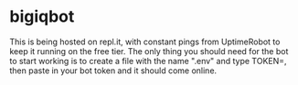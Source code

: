 # bigiqbot 
This is being hosted on repl.it, with constant pings from UptimeRobot to keep it running on the free tier. 
The only thing you should need for the bot to start working is to create a file with the name ".env" and type TOKEN=, then paste in your bot token and it should come online. 
